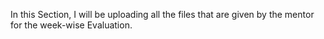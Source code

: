 In this Section, I will be uploading all the files that are given by the mentor for the week-wise Evaluation.
